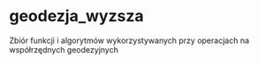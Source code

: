 # geodezja_wyzsza

Zbiór funkcji i algorytmów wykorzystywanych przy operacjach na współrzędnych geodezyjnych
